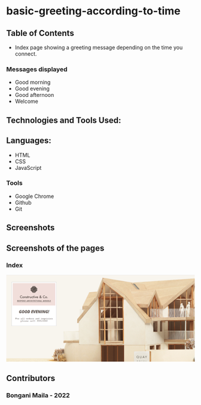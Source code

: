 # basic-greeting-according-to-time

## Table of Contents

- Index page showing a greeting message depending on the time you connect.
### Messages displayed
- Good morning
- Good evening
- Good afternoon
- Welcome


## Technologies and Tools Used:

## Languages:

- HTML
- CSS
- JavaScript



### Tools

- Google Chrome
- Github
- Git


## Screenshots
## Screenshots of the pages

### Index
![](https://github.com/BonganiMaila/basic-greeting-according-to-time/blob/basic-greeting/greeting_project/image.png)



## Contributors

### Bongani Maila - 2022

